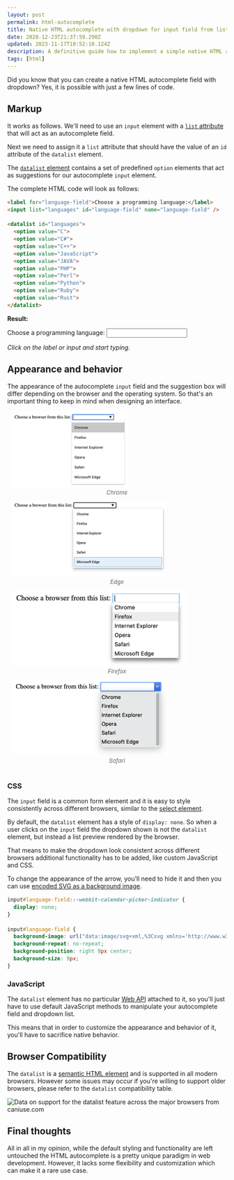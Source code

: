 ```yaml
---
layout: post
permalink: html-autocomplete
title: Native HTML autocomplete with dropdown for input field from list
date: 2020-12-23T21:37:59.290Z
updated: 2023-11-17T10:52:10.124Z
description: A definitive guide how to implement a simple native HTML autocomplete field with dropdown from list using just HTML code
tags: [html]
---
```


Did you know that you can create a native HTML autocomplete field with dropdown? Yes, it is possible with just a few lines of code.

## Markup

It works as follows. We'll need to use an `input` element with a [`list` attribute](https://developer.mozilla.org/en-US/docs/Web/HTML/Element/input#attr-list) that will act as an autocomplete field.

Next we need to assign it a `list` attribute that should have the value of an `id` attribute of the `datalist` element.

The [`datalist` element](https://developer.mozilla.org/en-US/docs/Web/HTML/Element/datalist) contains a set of predefined `option` elements that act as suggestions for our autocomplete `input` element.

The complete HTML code will look as follows:

```html
<label for="language-field">Choose a programming language:</label>
<input list="languages" id="language-field" name="language-field" />

<datalist id="languages">
  <option value="C">
  <option value="C#">
  <option value="C++">
  <option value="JavaScript">
  <option value="JAVA">
  <option value="PHP">
  <option value="Perl">
  <option value="Python">
  <option value="Ruby">
  <option value="Rust">
</datalist>
```

**Result:**

<p><label for="language-field">Choose a programming language:</label> <input list="languages" id="language-field" name="language-field" /><datalist id="languages"><option value="C"></option><option value="C#"></option><option value="C++"></option><option value="JavaScript"></option><option value="JAVA"></option><option value="PHP"></option><option value="Perl"></option><option value="Python"></option><option value="Ruby"></option><option value="Rust"></option></datalist></p>

*Click on the label or input and start typing.*

## Appearance and behavior

The appearance of the autocomplete `input` field and the suggestion box will differ depending on the browser and the operating system. So that's an important thing to keep in mind when designing an interface.

<style>
  .image-grid {display: flex;justify-content: space-evenly;flex-wrap: wrap;margin: 0 0 30px}
  .image-grid figcaption {font-size: 13px; color: #666; font-style:italic; text-align:center}
  .image-grid figure{margin: 0 10px 10px;flex: 1 0 47%}
</style>

<div class="image-grid">
  <figure>
    <img class="shadow" src="/images/html-elements/datalist-chrome.png" alt="Datalist on Chrome" loading="lazy">
    <figcaption>Chrome</figcaption>
  </figure>
  <figure>
    <img class="shadow" src="/images/html-elements/datalist-edge.png" alt="Datalist on Edge" loading="lazy">
    <figcaption>Edge</figcaption>
  </figure>
  <figure>
    <img class="shadow" src="/images/html-elements/datalist-firefox.png" alt="Datalist on Firefox" loading="lazy">
    <figcaption>Firefox</figcaption>
  </figure>
  <figure>
    <img class="shadow" src="/images/html-elements/datalist-safari.png" alt="Datalist on Safari" loading="lazy">
    <figcaption>Safari</figcaption>
  </figure>
</div>

### CSS

The `input` field is a common form element and it is easy to style consistently across different browsers, similar to the [select element](/how-to-custom-style-select-tag-with-css-only). 

By default, the `datalist` element has a style of `display: none`. So when a user clicks on the `input` field the dropdown shown is not the `datalist` element, but instead a list preview rendered by the browser.

That means to make the dropdown look consistent across different browsers additional functionality has to be added, like custom JavaScript and CSS.

To change the appearance of the arrow, you'll need to hide it and then you can use [encoded SVG as a background image](/using-svg-background-image-with-css-code-only).

```css
input#language-field::-webkit-calendar-picker-indicator {
  display: none;
}

input#language-field {  
  background-image: url("data:image/svg+xml,%3Csvg xmlns='http://www.w3.org/2000/svg' width='292.4' height='292.4'%3E%3Cpath fill='%23333' d='M287 69.4a17.6 17.6 0 0 0-13-5.4H18.4c-5 0-9.3 1.8-12.9 5.4A17.6 17.6 0 0 0 0 82.2c0 5 1.8 9.3 5.4 12.9l128 127.9c3.6 3.6 7.8 5.4 12.8 5.4s9.2-1.8 12.8-5.4L287 95c3.5-3.5 5.4-7.8 5.4-12.8 0-5-1.9-9.2-5.5-12.8z'/%3E%3C/svg%3E");
  background-repeat: no-repeat;
  background-position: right 8px center;
  background-size: 9px;
}
```

### JavaScript

The `datalist` element has no particular [Web API](https://developer.mozilla.org/en-US/docs/Web/API/HTMLDataListElement) attached to it, so you'll just have to use default JavaScript methods to manipulate your autocomplete field and dropdown list.

This means that in order to customize the appearance and behavior of it, you'll have to sacrifice native behavior.

## Browser Compatibility

The `datalist` is a [semantic HTML element](/why-it-is-important-to-write-semantic-html) and is supported in all modern browsers. However some issues may occur if you're willing to support older browsers, please refer to the `datalist` compatibility table.

<p class="ciu_embed" data-feature="datalist" data-periods="future_1,current,past_1,past_2" data-accessible-colours="false">
<picture>
<source type="image/webp" srcset="https://caniuse.bitsofco.de/image/datalist.webp">
<source type="image/png" srcset="https://caniuse.bitsofco.de/image/datalist.png">
<img src="https://caniuse.bitsofco.de/image/datalist.jpg" alt="Data on support for the datalist feature across the major browsers from caniuse.com">
</picture>
</p>

## Final thoughts

All in all in my opinion, while the default styling and functionality are left untouched the HTML autocomplete is a pretty unique paradigm in web development. However, it lacks some flexibility and customization which can make it a rare use case.
